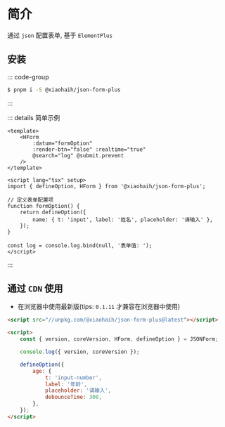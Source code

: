 # 简介

通过 `json` 配置表单, 基于 `ElementPlus`

## 安装

::: code-group

```bash [pnpm]
$ pnpm i -S @xiaohaih/json-form-plus
```

:::

::: details 简单示例

```vue
<template>
    <HForm
        :datum="formOption"
        :render-btn="false" :realtime="true"
        @search="log" @submit.prevent
    />
</template>

<script lang="tsx" setup>
import { defineOption, HForm } from '@xiaohaih/json-form-plus';

// 定义表单配置项
function formOption() {
    return defineOption({
        name: { t: 'input', label: '姓名', placeholder: '请输入' },
    });
}

const log = console.log.bind(null, '表单值: ');
</script>
```

:::

## 通过 `CDN` 使用

- 在浏览器中使用最新版(tips: `0.1.11` 才兼容在浏览器中使用)

```html
<script src="//unpkg.com/@xiaohaih/json-form-plus@latest"></script>

<script>
    const { version, coreVersion, HForm, defineOption } = JSONForm;

    console.log({ version, coreVersion });

    defineOption({
        age: {
            t: 'input-number',
            label: '年龄',
            placeholder: '请输入',
            debounceTime: 300,
        },
    });
</script>
```
